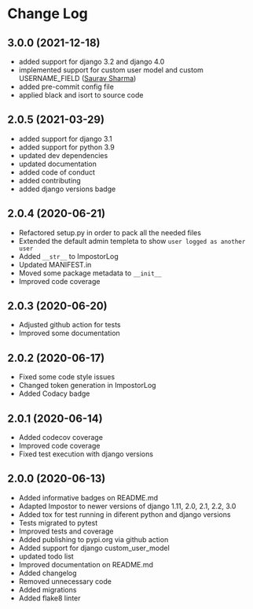 # Change Log


## 3.0.0 (2021-12-18)
  * added support for django 3.2 and django 4.0
  * implemented support for custom user model and custom USERNAME_FIELD ([Saurav Sharma](https://github.com/iamsauravsharma))
  * added pre-commit config file
  * applied black and isort to source code

## 2.0.5 (2021-03-29)

  * added support for django 3.1
  * added support for python 3.9
  * updated dev dependencies
  * updated documentation
  * added code of conduct
  * added contributing
  * added django versions badge

## 2.0.4 (2020-06-21)

  * Refactored setup.py in order to pack all the needed files
  * Extended the default admin templeta to show `user logged as another user`
  * Added `__str__` to ImpostorLog
  * Updated MANIFEST.in
  * Moved some package metadata to `__init__`
  * Improved code coverage

## 2.0.3 (2020-06-20)

  * Adjusted github action for tests
  * Improved some documentation

## 2.0.2 (2020-06-17)

  * Fixed some code style issues
  * Changed token generation in ImpostorLog
  * Added Codacy badge

## 2.0.1 (2020-06-14)

  * Added codecov coverage
  * Improved code coverage
  * Fixed test execution with django versions

## 2.0.0 (2020-06-13)

  * Added informative badges on README.md
  * Adapted Impostor to newer versions of django 1.11, 2.0, 2.1, 2.2, 3.0
  * Added tox for test running in diferent python and django versions
  * Tests migrated to pytest
  * Improved tests and coverage
  * Added publishing to pypi.org via github action
  * Added support for django custom_user_model
  * updated todo list
  * Improved documentation on README.md
  * Added changelog
  * Removed unnecessary code
  * Added migrations
  * Added flake8 linter
